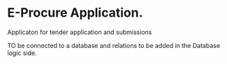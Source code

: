 # E-Procure Application.

Applicaton for tender application and submissions


TO be connected to a database and relations to be added in the Database logic side.
